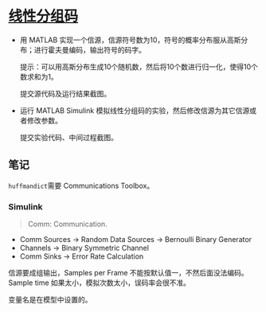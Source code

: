 # [线性分组码](https://lexue.bit.edu.cn/course/view.php?id=12272)

- 用 MATLAB 实现一个信源，信源符号数为10，符号的概率分布服从高斯分布；进行霍夫曼编码，输出符号的码字。

  提示：可以用高斯分布生成10个随机数，然后将10个数进行归一化，使得10个数求和为1。

  提交源代码及运行结果截图。

- 运行 MATLAB Simulink 模拟线性分组码的实验，然后修改信源为其它信源或者修改参数。

  提交实验代码、中间过程截图。

## 笔记

`huffmandict`需要 Communications Toolbox。

### Simulink

> Comm: Communication.

- Comm Sources → Random Data Sources → Bernoulli Binary Generator
- Channels → Binary Symmetric Channel
- Comm Sinks → Error Rate Calculation

信源要成组输出，Samples per Frame 不能按默认值一，不然后面没法编码。Sample time 如果太小，模拟次数太小，误码率会很不准。

变量名是在模型中设置的。
